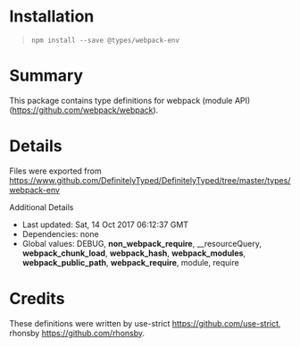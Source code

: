 # Installation
> `npm install --save @types/webpack-env`

# Summary
This package contains type definitions for webpack (module API) (https://github.com/webpack/webpack).

# Details
Files were exported from https://www.github.com/DefinitelyTyped/DefinitelyTyped/tree/master/types/webpack-env

Additional Details
 * Last updated: Sat, 14 Oct 2017 06:12:37 GMT
 * Dependencies: none
 * Global values: DEBUG, __non_webpack_require__, __resourceQuery, __webpack_chunk_load__, __webpack_hash__, __webpack_modules__, __webpack_public_path__, __webpack_require__, module, require

# Credits
These definitions were written by use-strict <https://github.com/use-strict>, rhonsby <https://github.com/rhonsby>.
